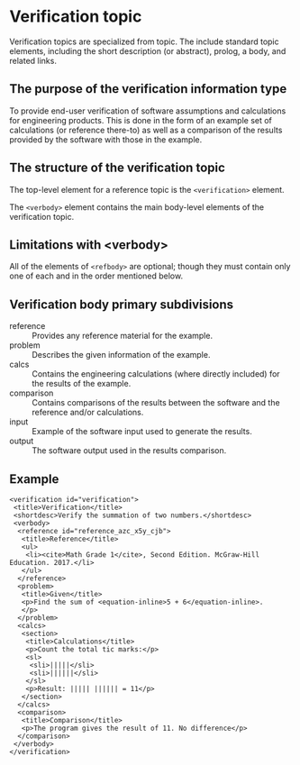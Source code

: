 # Verification topic

Verification topics are specialized from topic. The include standard topic elements, including the short description (or abstract), prolog, a body, and related links.

## The purpose of the verification information type

To provide end-user verification of software assumptions and calculations for engineering products. This is done in the form of an example set of calculations (or reference there-to) as well as a comparison of the results provided by the software with those in the example.

## The structure of the verification topic

The top-level element for a reference topic is the `<verification>` element.

The `<verbody>` element contains the main body-level elements of the verification topic.

## Limitations with &lt;verbody&gt; 

All of the elements of `<refbody>` are optional; though they must contain only one of each and in the order mentioned below.


## Verification body primary subdivisions

<dl>
    <dt>reference</dt>
    <dd>Provides any reference material for the example.</dd>
    <dt>problem</dt>
    <dd>Describes the given information of the example.</dd>
    <dt>calcs</dt>
    <dd>Contains the engineering calculations (where directly included) for the results of the example.</dd>
    <dt>comparison</dt>
    <dd>Contains comparisons of the results between the software and the reference and/or calculations.</dd>
    <dt>input</dt>
    <dd>Example of the software input used to generate the results.</dd>
    <dt>output</dt>
    <dd>The software output used in the results comparison.</dd>
</dl>

## Example

```
<verification id="verification">
 <title>Verification</title>
 <shortdesc>Verify the summation of two numbers.</shortdesc>
 <verbody>
  <reference id="reference_azc_x5y_cjb">
   <title>Reference</title>
   <ul>
    <li><cite>Math Grade 1</cite>, Second Edition. McGraw-Hill Education. 2017.</li>
   </ul>   
  </reference>
  <problem>
   <title>Given</title>
   <p>Find the sum of <equation-inline>5 + 6</equation-inline>.
   </p>
  </problem>
  <calcs>
   <section>
    <title>Calculations</title>
    <p>Count the total tic marks:</p>
    <sl>
     <sli>|||||</sli>
     <sli>||||||</sli>
    </sl>
    <p>Result: ||||| |||||| = 11</p>       
   </section>
  </calcs>
  <comparison>
   <title>Comparison</title>
   <p>The program gives the result of 11. No difference</p>
  </comparison>
 </verbody>
</verification>
```